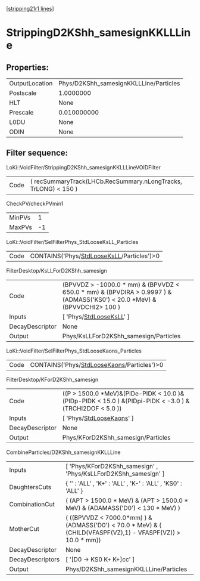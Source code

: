 [[stripping21r1 lines]](./stripping21r1-index)

# StrippingD2KShh_samesignKKLLLine

## Properties:

|                |                                        |
|----------------|----------------------------------------|
| OutputLocation | Phys/D2KShh_samesignKKLLLine/Particles |
| Postscale      | 1.0000000                              |
| HLT            | None                                   |
| Prescale       | 0.010000000                            |
| L0DU           | None                                   |
| ODIN           | None                                   |

## Filter sequence:

LoKi::VoidFilter/StrippingD2KShh_samesignKKLLLineVOIDFilter

|      |                                                                 |
|------|-----------------------------------------------------------------|
| Code | ( recSummaryTrack(LHCb.RecSummary.nLongTracks, TrLONG) \< 150 ) |

CheckPV/checkPVmin1

|        |     |
|--------|-----|
| MinPVs | 1   |
| MaxPVs | -1  |

LoKi::VoidFilter/SelFilterPhys_StdLooseKsLL_Particles

|      |                                                                                            |
|------|--------------------------------------------------------------------------------------------|
| Code | CONTAINS('Phys/[StdLooseKsLL](./stripping21r1-commonparticles-stdlooseksll)/Particles')\>0 |

FilterDesktop/KsLLForD2KShh_samesign

|                 |                                                                                                                                 |
|-----------------|---------------------------------------------------------------------------------------------------------------------------------|
| Code            | (BPVVDZ \> -1000.0 \* mm) & (BPVVDZ \< 650.0 \* mm) & (BPVDIRA \> 0.9997 ) & (ADMASS('KS0') \< 20.0 \*MeV) & (BPVVDCHI2\> 100 ) |
| Inputs          | [ 'Phys/[StdLooseKsLL](./stripping21r1-commonparticles-stdlooseksll)' ]                                                       |
| DecayDescriptor | None                                                                                                                            |
| Output          | Phys/KsLLForD2KShh_samesign/Particles                                                                                           |

LoKi::VoidFilter/SelFilterPhys_StdLooseKaons_Particles

|      |                                                                                              |
|------|----------------------------------------------------------------------------------------------|
| Code | CONTAINS('Phys/[StdLooseKaons](./stripping21r1-commonparticles-stdloosekaons)/Particles')\>0 |

FilterDesktop/KForD2KShh_samesign

|                 |                                                                                                             |
|-----------------|-------------------------------------------------------------------------------------------------------------|
| Code            | ((P \> 1500.0 \*MeV)&(PIDe-PIDK \< 10.0 )&(PIDp-PIDK \< 15.0 ) &(PIDpi-PIDK \< -3.0 ) &(TRCHI2DOF \< 5.0 )) |
| Inputs          | [ 'Phys/[StdLooseKaons](./stripping21r1-commonparticles-stdloosekaons)' ]                                 |
| DecayDescriptor | None                                                                                                        |
| Output          | Phys/KForD2KShh_samesign/Particles                                                                          |

CombineParticles/D2KShh_samesignKKLLLine

|                  |                                                                                                                    |
|------------------|--------------------------------------------------------------------------------------------------------------------|
| Inputs           | [ 'Phys/KForD2KShh_samesign' , 'Phys/KsLLForD2KShh_samesign' ]                                                   |
| DaughtersCuts    | { '' : 'ALL' , 'K+' : 'ALL' , 'K-' : 'ALL' , 'KS0' : 'ALL' }                                                       |
| CombinationCut   | ( (APT \> 1500.0 \* MeV) & (APT \> 1500.0 \* MeV) & (ADAMASS('D0') \< 130 \* MeV) )                                |
| MotherCut        | ( ((BPVVDZ \< 7000.0\*mm) ) & (ADMASS('D0') \< 70.0 \* MeV) & ( (CHILD(VFASPF(VZ),1) - VFASPF(VZ)) \> 10.0 \* mm)) |
| DecayDescriptor  | None                                                                                                               |
| DecayDescriptors | [ '[D0 -\> KS0 K+ K+]cc' ]                                                                                     |
| Output           | Phys/D2KShh_samesignKKLLLine/Particles                                                                             |
